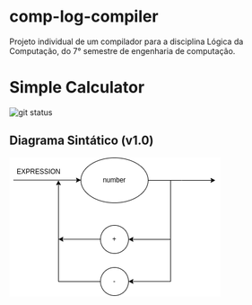 # comp-log-compiler
Projeto individual de um compilador para a disciplina Lógica da Computação, do 7° semestre de engenharia de computação.

# Simple Calculator

![git status](http://3.129.230.99/svg/gabrielonishi/comp-log-compiler/)

## Diagrama Sintático (v1.0)

![Diagrama sintático](./diagram.drawio.png)


